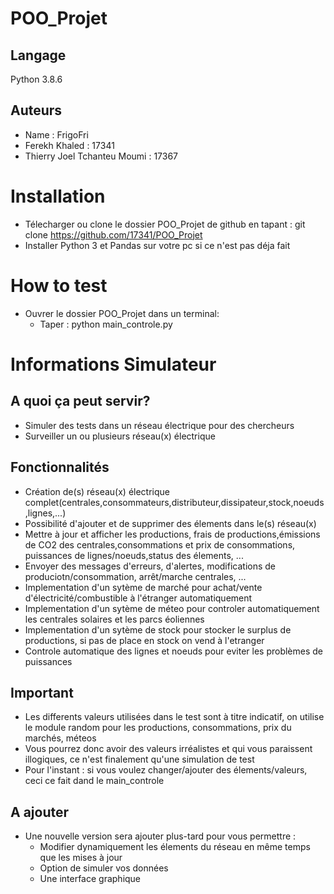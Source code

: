 # POO_Projet
## Langage 
Python 3.8.6

## Auteurs  
- Name : FrigoFri
- Ferekh Khaled : 17341
- Thierry Joel Tchanteu Moumi : 17367

# Installation
- Télecharger ou clone le dossier POO_Projet de github en tapant :
    git clone https://github.com/17341/POO_Projet
- Installer Python 3 et Pandas sur votre pc si ce n'est pas déja fait

# How to test 
- Ouvrer le dossier POO_Projet dans un terminal:
    - Taper : python main_controle.py

# Informations Simulateur 

## A quoi ça peut servir?  
- Simuler des tests dans un réseau électrique pour des chercheurs
- Surveiller un ou plusieurs réseau(x) électrique

## Fonctionnalités
- Création de(s) réseau(x) électrique complet(centrales,consommateurs,distributeur,dissipateur,stock,noeuds,lignes,...)
- Possibilité d'ajouter et de supprimer des élements dans le(s) réseau(x)
- Mettre à jour et afficher les productions, frais de productions,émissions de CO2 des centrales,consommations et prix de consommations, puissances de lignes/noeuds,status des élements, ...
- Envoyer des messages d'erreurs, d'alertes, modifications de produciotn/consommation, arrêt/marche centrales, ...
- Implementation d'un sytème de marché pour achat/vente d'électricité/combustible à l'étranger automatiquement 
- Implementation d'un sytème de méteo pour controler automatiquement les centrales solaires et les parcs éoliennes
- Implementation d'un sytème de stock pour stocker le surplus de productions, si pas de place en stock on vend à l'etranger
- Controle automatique des lignes et noeuds pour eviter les problèmes de puissances

## Important
- Les differents valeurs utilisées dans le test sont à titre indicatif, on utilise le module random pour les productions, consommations, prix du marchés, méteos
- Vous pourrez donc avoir des valeurs irréalistes et qui vous paraissent illogiques, ce n'est finalement qu'une simulation de test
- Pour l'instant : si vous voulez changer/ajouter des élements/valeurs, ceci ce fait dand le main_controle

## A ajouter
- Une nouvelle version sera ajouter plus-tard pour vous permettre : 
    - Modifier dynamiquement les élements du réseau en même temps que les mises à jour
    - Option de simuler vos données
    - Une interface graphique